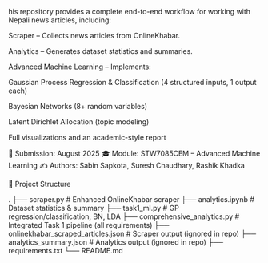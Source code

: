 his repository provides a complete end-to-end workflow for working with Nepali news articles, including:

Scraper – Collects news articles from OnlineKhabar.

Analytics – Generates dataset statistics and summaries.

Advanced Machine Learning – Implements:

Gaussian Process Regression & Classification (4 structured inputs, 1 output each)

Bayesian Networks (8+ random variables)

Latent Dirichlet Allocation (topic modeling)

Full visualizations and an academic-style report

📅 Submission: August 2025
🎓 Module: STW7085CEM – Advanced Machine Learning
✍️ Authors: Sabin Sapkota, Suresh Chaudhary, Rashik Khadka

📂 Project Structure

.
├── scraper.py                 # Enhanced OnlineKhabar scraper
├── analytics.ipynb               # Dataset statistics & summary
├── task1_ml.py                # GP regression/classification, BN, LDA
├── comprehensive_analytics.py # Integrated Task 1 pipeline (all requirements)
├── onlinekhabar_scraped_articles.json # Scraper output (ignored in repo)
├── analytics_summary.json      # Analytics output (ignored in repo)
├── requirements.txt
└── README.md
